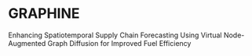 # GRAPHINE
Enhancing Spatiotemporal Supply Chain Forecasting Using Virtual Node-Augmented Graph Diffusion for Improved Fuel Efficiency
